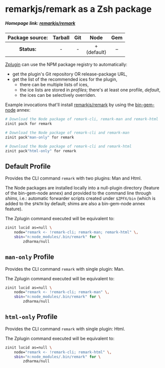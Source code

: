 # remarkjs/remark as a Zsh package

##### Homepage link: [remarkjs/remark](https://github.com/remarkjs/remark)

| **Package source:** | Tarball | Git | Node | Gem |
|:-------------------:|:-------:|:---:|:----:|:---:|
| **Status:**         |    -    |  -  |  + <br> (default)  |  –  |

[Zplugin](https://github.com/zdharma-continuum/zinit) can use the NPM package registry
to automatically:

- get the plugin's Git repository OR release-package URL,
- get the list of the recommended ices for the plugin,
    - there can be multiple lists of ices,
    - the ice lists are stored in *profiles*; there's at least one profile, *default*,
    - the ices can be selectively overriden.

Example invocations that'll install
[remarkjs/remark](https://github.com/remarkjs/remark) by using the
[bin-gem-node](https://github.com/zinit/z-a-bin-gem-node) annex:

```zsh
# Download the Node package of remark-cli, remark-man and remark-html
zinit pack for remark

# Download the Node package of remark-cli and remark-man
zinit pack"man-only" for remark

# Download the Node package of remark-cli and remark-html
zinit pack"html-only" for remark
```

## Default Profile

Provides the CLI command `remark` with two plugins: Man and Html.

The Node packages are installed locally into a null-plugin directory (feature of
the bin-gem-node annex) and provided to the command line through *shims*, i.e.:
automatic forwarder scripts created under `$ZPFX/bin` (which is added to the
`$PATH` by default; shims are also a bin-gem-node annex feature).

The Zplugin command executed will be equivalent to:

```zsh
zinit lucid as=null \
    node="remark <- !remark-cli; remark-man; remark-html" \,
    sbin="n:node_modules/.bin/remark" for \
        zdharma/null
```

## `man-only` Profile

Provides the CLI command `remark` with single plugin: Man.

The Zplugin command executed will be equivalent to:

```zsh
zinit lucid as=null \
    node="remark <- !remark-cli; remark-man" \,
    sbin="n:node_modules/.bin/remark" for \
        zdharma/null
```

## `html-only` Profile

Provides the CLI command `remark` with single plugin: Html.

The Zplugin command executed will be equivalent to:

```zsh
zinit lucid as=null \
    node="remark <- !remark-cli; remark-html" \,
    sbin="n:node_modules/.bin/remark" for \
        zdharma/null
```

<!-- vim:set ft=markdown tw=80 fo+=an1 autoindent: -->
